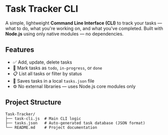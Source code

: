 # Task Tracker CLI

A simple, lightweight **Command Line Interface (CLI)** to track your tasks — what to do, what you're working on, and what you've completed. Built with **Node.js** using only native modules — no dependencies.


## Features

- ✅ Add, update, delete tasks
- 🚧 Mark tasks as `todo`, `in-progress`, or `done`
- 📋 List all tasks or filter by status
- 💾 Saves tasks in a local `tasks.json` file
- ⚙️ No external libraries — uses Node.js core modules only


## Project Structure
```
Task-Tracker/
├── task-cli.js  # Main CLI logic
├── tasks.json   # Auto-generated task database (JSON format)
└── README.md    # Project documentation
```
